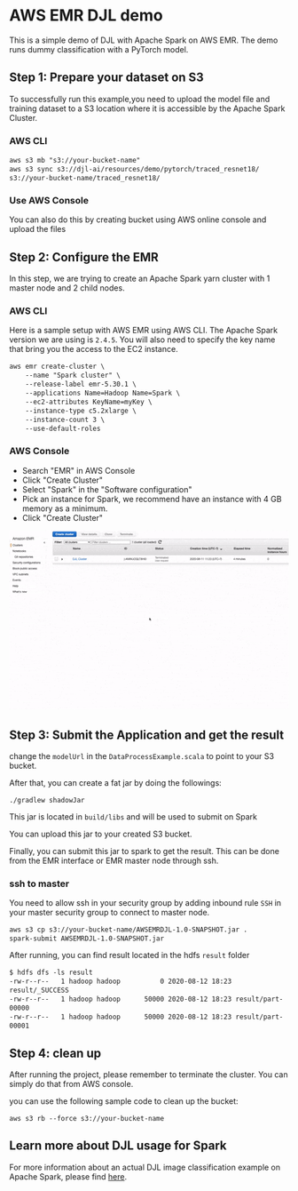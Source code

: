 # AWS EMR DJL demo

This is a simple demo of DJL with Apache Spark on AWS EMR. The demo runs dummy classification with a PyTorch model.

## Step 1: Prepare your dataset on S3
To successfully run this example,you need to upload the model file and training dataset to a S3 location 
where it is accessible by the Apache Spark Cluster.

### AWS CLI

```
aws s3 mb "s3://your-bucket-name"
aws s3 sync s3://djl-ai/resources/demo/pytorch/traced_resnet18/ s3://your-bucket-name/traced_resnet18/
```

### Use AWS Console

You can also do this by creating bucket using AWS online console and upload the files

## Step 2: Configure the EMR

In this step, we are trying to create an Apache Spark yarn cluster with 1 master node and 2 child nodes.

### AWS CLI

Here is a sample setup with AWS EMR using AWS CLI.
The Apache Spark version we are using is `2.4.5`.
You will also need to specify the key name that bring you the access to the EC2 instance.


```
aws emr create-cluster \
    --name "Spark cluster" \
    --release-label emr-5.30.1 \
    --applications Name=Hadoop Name=Spark \
    --ec2-attributes KeyName=myKey \
    --instance-type c5.2xlarge \
    --instance-count 3 \
    --use-default-roles
```

### AWS Console

- Search "EMR" in AWS Console 
- Click "Create Cluster"
- Select "Spark" in the "Software configuration"
- Pick an instance for Spark, we recommend have an instance with 4 GB memory as a minimum.
- Click "Create Cluster"

![emr image](img/configure%20emr.gif)


## Step 3: Submit the Application and get the result

change the `modelUrl` in the `DataProcessExample.scala` to point to your S3 bucket. 

After that, you can create a fat jar by doing the followings:

```
./gradlew shadowJar
```

This jar is located in `build/libs` and will be used to submit on Spark

You can upload this jar to your created S3 bucket.

Finally, you can submit this jar to spark to get the result.
This can be done from the EMR interface or EMR master node through ssh.

### ssh to master
You need to allow ssh in your security group by adding inbound rule `SSH` in your master security group to connect to master node.

```
aws s3 cp s3://your-bucket-name/AWSEMRDJL-1.0-SNAPSHOT.jar .
spark-submit AWSEMRDJL-1.0-SNAPSHOT.jar
```

After running, you can find result located in the hdfs `result` folder

```
$ hdfs dfs -ls result
-rw-r--r--   1 hadoop hadoop          0 2020-08-12 18:23 result/_SUCCESS
-rw-r--r--   1 hadoop hadoop      50000 2020-08-12 18:23 result/part-00000
-rw-r--r--   1 hadoop hadoop      50000 2020-08-12 18:23 result/part-00001
```

## Step 4: clean up
After running the project, please remember to terminate the cluster. You can simply do that from AWS console.

you can use the following sample code to clean up the bucket:

```
aws s3 rb --force s3://your-bucket-name
```


## Learn more about DJL usage for Spark
For more information about an actual DJL image classification example on Apache Spark, please find [here](../../../apache-spark/image-classification/README.md).
